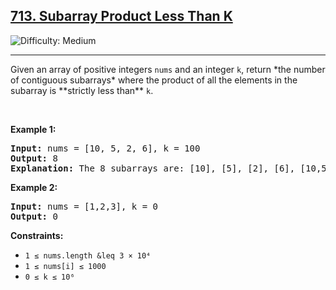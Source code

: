 <h2><a href="https://leetcode.com/problems/subarray-product-less-than-k/description/">
713. Subarray Product Less Than K</a></h2>
<img src="https://img.shields.io/badge/Difficulty-Medium-yellow" alt="Difficulty: Medium" />
<hr>

<p>Given an array of positive integers <code>nums</code> and an integer <code>k</code>, return *the number of contiguous subarrays* where the product of all the elements in the subarray is **strictly less than** <code>k</code>.</p>

<p>&nbsp;</p>

<p><strong class="example">Example 1:</strong></p>
<pre>
<strong>Input:</strong> nums = [10, 5, 2, 6], k = 100
<strong>Output:</strong> 8
<strong>Explanation:</strong> The 8 subarrays are: [10], [5], [2], [6], [10,5], [5,2], [2,6], [5,2,6]
</pre>

<p><strong class="example">Example 2:</strong></p>
<pre>
<strong>Input:</strong> nums = [1,2,3], k = 0
<strong>Output:</strong> 0
</pre>

<p><strong>Constraints:</strong></p>
<ul>
  <li><code>1 &le; nums.length &leq 3 × 10⁴</code></li>
  <li><code>1 ≤ nums[i] ≤ 1000</code></li>
  <li><code>0 ≤ k ≤ 10⁶</code></li>
</ul>
